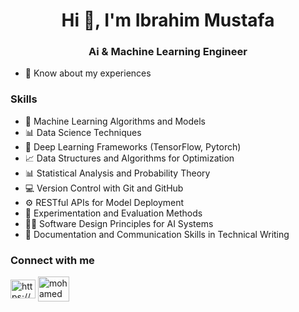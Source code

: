 
<h1 align="center">Hi 👋, I'm Ibrahim Mustafa</h1>
<h3 align="center">Ai & Machine Learning Engineer</h3>

- 📄 Know about my experiences 

<h3 align="left"> Skills </h3>

- 🤖 Machine Learning Algorithms and Models
- 📊 Data Science Techniques
- 🧠 Deep Learning Frameworks (TensorFlow, Pytorch)
- 📈 Data Structures and Algorithms for Optimization
- 📊 Statistical Analysis and Probability Theory
- 💻 Version Control with Git and GitHub
- ⚙️ RESTful APIs for Model Deployment
- 🧪 Experimentation and Evaluation Methods
- 👩‍💻 Software Design Principles for AI Systems
- 📝 Documentation and Communication Skills in Technical Writing


<h3 align="left">Connect with me</h3>
<p>
<a href="https://www.linkedin.com/in/ibrahim-mustafa-0b5271211/" target="blank"><img align="center" src="https://raw.githubusercontent.com/rahuldkjain/github-profile-readme-generator/master/src/images/icons/Social/linked-in-alt.svg" alt="https://www.linkedin.com/in/mohamed-sliem-662491172/" height="30" width="40" /></a>
<a href="mailto:ibrahimmustafa9135@gmail.com" target="blank"><img align="center" src="https://github.com/mosliem/mosliem/blob/main/Gmail-logo.svg" alt="mohamedmostafa191299@gmail.com" height="40" width="50" /></a>
</p>

